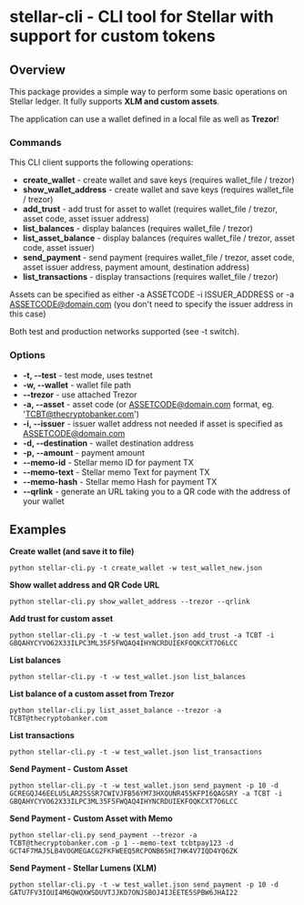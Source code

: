 # stellar-cli - CLI tool for Stellar with support for custom tokens #

## Overview ##

This package provides a simple way to perform some basic operations on Stellar ledger. 
It fully supports **XLM and custom assets**.

The application can use a wallet defined in a local file as well as **Trezor**!


### Commands ###
This CLI client supports the following operations:
* **create_wallet** - create wallet and save keys (requires wallet_file / trezor)
* **show_wallet_address** - create wallet and save keys (requires wallet_file / trezor)
* **add_trust** - add trust for asset to wallet (requires wallet_file / trezor, asset code, asset issuer address)
* **list_balances** - display balances (requires wallet_file / trezor)
* **list_asset_balance** - display balances (requires wallet_file / trezor, asset code, asset issuer)
* **send_payment** - send payment (requires wallet_file / trezor, asset code, asset issuer address, payment amount, destination address)
* **list_transactions** - display transactions (requires wallet_file / trezor)

Assets can be specified as either -a ASSETCODE -i ISSUER_ADDRESS or -a ASSETCODE@domain.com (you don't need to specify the issuer address in this case)

Both test and production networks supported (see -t switch).

### Options ###
* **-t, --test** - test mode, uses testnet
* **-w, --wallet** - wallet file path
* **--trezor** - use attached Trezor
* **-a, --asset** - asset code (or ASSETCODE@domain.com format, eg. 'TCBT@thecryptobanker.com')
* **-i, --issuer** - issuer wallet address not needed if asset is specified as ASSETCODE@domain.com
* **-d, --destination** - wallet destination address
* **-p, --amount** - payment amount
* **--memo-id** - Stellar memo ID for payment TX
* **--memo-text** - Stellar memo Text for payment TX
* **--memo-hash** - Stellar memo Hash for payment TX
* **--qrlink** - generate an URL taking you to a QR code with the address of your wallet

## Examples ##

**Create wallet (and save it to file)**

`python stellar-cli.py -t create_wallet -w test_wallet_new.json`

**Show wallet address and QR Code URL**

`python stellar-cli.py show_wallet_address --trezor --qrlink`                                                                                                    

**Add trust for custom asset**

`python stellar-cli.py -t -w test_wallet.json add_trust -a TCBT -i GBQAHYCYVO62X33ILPC3ML35F5FWQAQ4IHYNCRDUIEKFOQKCXT7O6LCC`

**List balances**

`python stellar-cli.py -t -w test_wallet.json list_balances`

**List balance of a custom asset from Trezor**

`python stellar-cli.py list_asset_balance --trezor -a TCBT@thecryptobanker.com`

**List transactions**

`python stellar-cli.py -t -w test_wallet.json list_transactions`

**Send Payment - Custom Asset**

`python stellar-cli.py -t -w test_wallet.json send_payment -p 10 -d GCREGQJ46EELU5LAR2SSSR7CWIVJFB56YM73HXQUNR455KFPI6QAGSRY -a TCBT -i GBQAHYCYVO62X33ILPC3ML35F5FWQAQ4IHYNCRDUIEKFOQKCXT7O6LCC`

**Send Payment - Custom Asset with Memo**

`python stellar-cli.py send_payment --trezor -a TCBT@thecryptobanker.com -p 1 --memo-text tcbtpay123 -d GCT4F7MAJ5LB4VOGMEGACG2FKFWEEQ5RCPONB65HI7HK4V7IQD4YQ6ZK`

**Send Payment - Stellar Lumens (XLM)**

`python stellar-cli.py -t -w test_wallet.json send_payment -p 10 -d GATU7FV3IOUI4M6QWQXWSDUVTJJKD7ONJSBOJ4IJEETE5SPBW6JHAI22`

